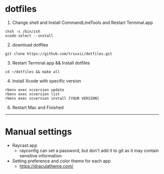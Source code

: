 # dotfiles

1. Change shell and Install CommandLineTools and Restart Terminal.app
```
chsh -s /bin/zsh
xcode-select --install
```

2. download dotfiles
```
git clone https://github.com/trsxxii/dotfiles.git
```

3. Restart Terminal.app && Install dotfiles
```
cd ~/dotfiles && make all
```

4. Install Xcode with specific version
```
rbenv exec xcversion update
rbenv exec xcversion list
rbenv exec xcversion install [YOUR VERSION]
```

6. Restart Mac and Finished

---

# Manual settings

* Raycast.app
	* rayconfig can set a password, but don't add it to git as it may contain sensitive information
* Setting preference and color theme for each app 
	* https://draculatheme.com/
